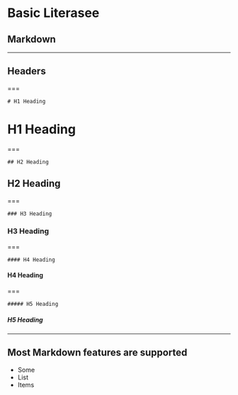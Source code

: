 # Basic Literasee
## Markdown

---

## Headers

===

```
# H1 Heading
```

# H1 Heading

===

```
## H2 Heading
```

## H2 Heading

===

```
### H3 Heading
```

### H3 Heading

===

```
#### H4 Heading
```

#### H4 Heading

===

```
##### H5 Heading
```

##### H5 Heading


---

## Most Markdown features are supported

* Some
* List
* Items
